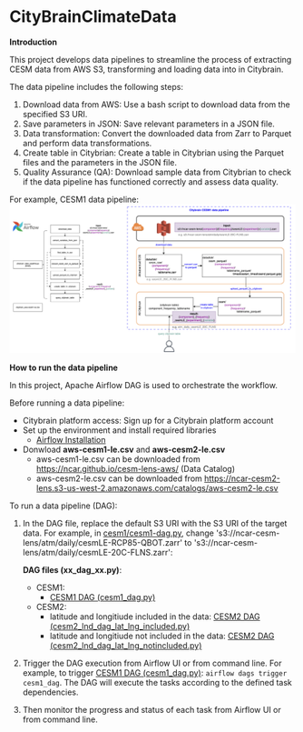 # CityBrainClimateData

**Introduction**

This project develops data pipelines to streamline the process of extracting CESM data from AWS S3, transforming and loading data into in Citybrain.

The data pipeline includes the following steps:
1. Download data from AWS: Use a bash script to download data from the specified S3 URI.
2. Save parameters in JSON: Save relevant parameters in a JSON file.
3. Data transformation: Convert the downloaded data from Zarr to Parquet and perform data transformations.
4. Create table in Citybrian: Create a table in Citybrian using the Parquet files and the parameters in the JSON file.
5. Quality Assurance (QA): Download sample data from Citybrian to check if the data pipeline has functioned correctly and assess data quality.   

For example, CESM1 data pipeline:
![plot](./cesm1/Citybrain_CESM1_data_pipeline.png)

**How to run the data pipeline**

In this project, Apache Airflow DAG is used to orchestrate the workflow. 

Before running a data pipeline: 
- Citybrain platform access: Sign up for a Citybrain platform account 
- Set up the environment and install required libraries
    - [Airflow Installation](https://airflow.apache.org/docs/apache-airflow/stable/installation/index.html)
- Donwload **aws-cesm1-le.csv** and **aws-cesm2-le.csv**
    - aws-cesm1-le.csv can be downloaded from https://ncar.github.io/cesm-lens-aws/ (Data Catalog)
    - aws-cesm2-le.csv can be downloaded from https://ncar-cesm2-lens.s3-us-west-2.amazonaws.com/catalogs/aws-cesm2-le.csv

To run a data pipeline (DAG):
1. In the DAG file, replace the default S3 URI with the S3 URI of the target data.
    For example, in [cesm1/cesm1-dag.py](./cesm1/cesm1_dag.py), change 's3://ncar-cesm-lens/atm/daily/cesmLE-RCP85-QBOT.zarr' to 's3://ncar-cesm-lens/atm/daily/cesmLE-20C-FLNS.zarr': 
    
    **DAG files (xx_dag_xx.py)**:
    - CESM1:
        - [CESM1 DAG (cesm1_dag.py)](./cesm1/cesm1_dag.py) 
    - CESM2:
        - latitude and longitiude included in the data: [CESM2 DAG (cesm2_lnd_dag_lat_lng_included.py)](./cesm2/cesm2_lnd_lat_lng_included/cesm2_lnd_dag_lat_lng_included.py)
        - latitude and longitiude not included in the data: [CESM2 DAG (cesm2_lnd_dag_lat_lng_notincluded.py)](./cesm2/cesm2_lnd_lat_lng_notincluded/cesm2_lnd_dag_lat_lng_notincluded.py)

2. Trigger the DAG execution from Airflow UI or from command line. For example, to trigger [CESM1 DAG (cesm1_dag.py)](./cesm1/cesm1_dag.py): ```airflow dags trigger cesm1_dag```. The DAG will execute the tasks according to the defined task dependencies.  
3. Then monitor the progress and status of each task from Airflow UI or from command line. 

